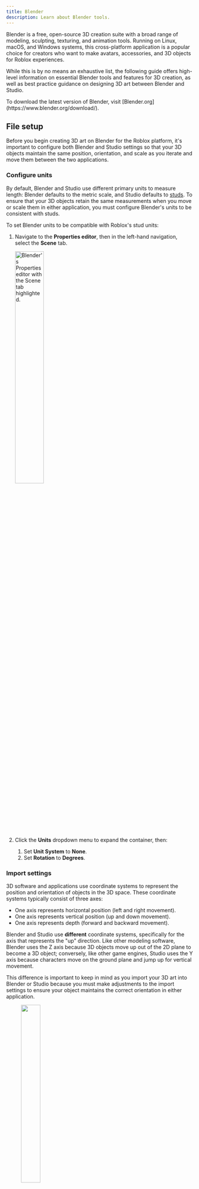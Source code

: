 ```yaml
---
title: Blender
description: Learn about Blender tools.
---
```


Blender is a free, open-source 3D creation suite with a broad range of modeling, sculpting, texturing, and animation tools. Running on Linux, macOS, and Windows systems, this cross-platform application is a popular choice for creators who want to make avatars, accessories, and 3D objects for Roblox experiences.

While this is by no means an exhaustive list, the following guide offers high-level information on essential Blender tools and features for 3D creation, as well as best practice guidance on designing 3D art between Blender and Studio.

<Alert severity="info">
To download the latest version of Blender, visit [Blender.org](https://www.blender.org/download/).
</Alert>

## File setup

Before you begin creating 3D art on Blender for the Roblox platform, it's important to configure both Blender and Studio settings so that your 3D objects maintain the same position, orientation, and scale as you iterate and move them between the two applications.

### Configure units

By default, Blender and Studio use different primary units to measure length: Blender defaults to the metric scale, and Studio defaults to [studs](../physics/units.md). To ensure that your 3D objects retain the same measurements when you move or scale them in either application, you must configure Blender's units to be consistent with studs.

To set Blender units to be compatible with Roblox's stud units:

1. Navigate to the **Properties editor**, then in the left-hand navigation, select the **Scene** tab.

   <img src="../assets/art/blender-ui/scene-tab.jpg" width = "40%" alt="Blender's Properties editor with the Scene tab highlighted."/>

1. Click the **Units** dropdown menu to expand the container, then:
   1. Set **Unit System** to **None**.
   1. Set **Rotation** to **Degrees**.

### Import settings

3D software and applications use coordinate systems to represent the position and orientation of objects in the 3D space. These coordinate systems typically consist of three axes:

- One axis represents horizontal position (left and right movement).
- One axis represents vertical position (up and down movement).
- One axis represents depth (forward and backward movement).

Blender and Studio use **different** coordinate systems, specifically for the axis that represents the "up" direction. Like other modeling software, Blender uses the Z axis because 3D objects move up out of the 2D plane to become a 3D object; conversely, like other game engines, Studio uses the Y axis because characters move on the ground plane and jump up for vertical movement.

This difference is important to keep in mind as you import your 3D art into Blender or Studio because you must make adjustments to the import settings to ensure your object maintains the correct orientation in either application.

<GridContainer numColumns="2">
  <figure>
    <img src="../assets/art/3p-software/blender/NavigationGizmo.jpg" width = "35%" />
    <figcaption>Blender's Navigation Gizmo</figcaption>

  </figure>
  <figure>
    <img src="../assets/art/3p-software/blender/ViewSelector.jpg" width = "35%" />
    <figcaption>Studio's View Selector</figcaption>
  </figure>
</GridContainer>

#### Studio to Blender

To set Blender import settings for 3D objects from Studio:

1. In the top left-hand corner, click the hamburger menu. A popup menu displays.
1. Navigate to **File** > **Import** > **Wavefront (.obj)**, **FBX (.fbx)**, or **glTF 2.0 (.glb/.gltf)**. The **Blender File View** window displays.
1. Select one or multiple `.obj`, `.fbx`, or `.gltf` files that you want to import.
1. In the right-hand panel, navigate to the **General** section:

   1. Set **Scale** to **1** to keep the same scale from Studio.
   1. Set **Forward Axis** to **Z** to keep the same "forward" axis as Studio.
   1. Set **Up Axis** to **Y** to keep the same "up" axis as Studio.

   <img src="../assets/art/3p-software/blender/BlenderFileView-Import.png" width = "80%" alt="The Blender File View window with the General section highlighted."/>

1. In the bottom right-hand corner, click the **Import** button.

#### Blender to Studio

To set Studio import settings for 3D objects from Blender:

1. Navigate to **File** > **Import 3D**. Your local file browser displays.
1. Select and then confirm the 3D object's `.obj`, `.fbx`, or `.gltf` file(s) you want to import from your local system. The 3D Importer's **Import Preview** window displays.
1. In the right-hand panel, navigate to the **File General** section, then:

   1. Enable **Import Only as a Model** if you have multiple objects that you want to group into a `Class.Model` object.
   1. Enable **Upload to Roblox** if you want to create an asset with an asset ID that you can reference across projects.
   1. Set **Creator** to **Me** if you are the only one who needs to access the object, or to the group that owns the project you're working on. This latter setting ensures all eligible group members have permission to use the 3D object within the project.
   1. Enable **Insert Using Scene Position** so that the object retains the position you set in Blender.

   <img src="../assets/art/3p-software/blender/Studio-Import.png" width = "80%" alt="The Import Preview window with the File General section highlighted."/>

1. Navigate to the **File Transform** section, then set the following settings so that the object retains the same orientation from Blender:
   1. Set **World Forward** to **Front** to keep the same "forward" axis as Blender.
   1. Set **World Up** to **Top** to keep the same "up" axis as Blender.
1. Navigate to the **File Geometry** section, then set **Scale Unit** to **Stud** to keep the same scale from Blender.
1. At the bottom of the window, click the **Import** button. Your 3D object imports with the same scale and orientation from Blender.

### Export settings

Similar to the previous file setup section, it's important to consider Blender and Studio's different coordinate systems when you are ready to export your 3D art from Blender. By taking a little extra time in configuring your export settings, you can ensure your 3D objects maintain the correct orientation, scale, and position when you import them into Studio.

<Alert severity = 'warning'>
Avatar items, or other assets using specialized components, require unique export settings. See the following links for additional information:

<ul>
<li>For rigid accessories, see [accessory specifications](../art/accessories/specifications.md) and [accessory export settings](../art/accessories/export-settings.md).</li> <br />
<li>For layered accessories, see [layered accessory specifications](../art/accessories/clothing-specifications.md) and [layered export settings](../art/accessories/clothing-export-settings.md).</li> <br />
<li>For avatar characters, see [avatar specifications](../art/characters/specifications.md) and [avatar export settings](../art/characters/export-settings.md).</li>
</ul>
</Alert>

To set Blender settings for exporting 3D objects for Studio:

1. In the top left-hand corner, click the hamburger menu. A popup menu displays.
1. Navigate to **File** > **Export** > **Wavefront (.obj)**, **FBX (.fbx)**, or **glTF 2.0 (.glb/.gltf)**. The **Blender File View** window displays.
1. In the right-hand panel, navigate to the **Include** section, then enable **Limit to Selected Objects** to only export your selected objects.

   <img src="../assets/art/3p-software/blender/BlenderFileView-Export.png" width = "80%" alt="The Blender File View window with the General section highlighted."/>

1. In the **Transform** section
   1. If exporting `.fbx`, set **Apply Scalings** to **FBX Unit Scale** so that your object(s) keep the same scale in Studio. For more scaling information, see [Adjust scale](#adjust-scale-fbx).
   1. Set **Forward** to **Z Forward** to keep the same "forward" axis as Blender.
   1. Set **Up** to **Y Up** to keep the same "up" axis as Blender.
1. In the bottom right-hand corner, click the **Export** button. Your 3D object is now ready to [import into Studio](#blender-to-studio).

### Adjust scale (FBX)

The FBX (`.fbx`) file format is widely used in 3D workflows due to its broad support across modeling tools and game engines. However, when exporting from Blender using its default `.fbx` settings, models often import at an unexpectedly large scale in Roblox Studio.

<Alert severity = 'info'>Roblox Studio also supports GLTF (`.gltf`) formats which do not require these additional scaling configurations.</Alert>

<img src="../assets/modeling/meshes/Blender-Scale-Examples.png" width="65%" alt="Two default Blender cubes imported in Studio with different scales."/>

If you rely on `.fbx` in your workflow, proper export settings or project settings are essential to ensure that your models appear at the correct size and maintain their intended proportions across platforms.

There are many ways to configure your model so your `.fbx` model scales as expected in Studio. See the following popular settings to manage scaling:

<table>
<thead>
  <tr>
    <th>Blender setting</th>
    <th style={{width:"30%"}}>UI</th>
    <th>Description</th>
  </tr>
  </thead>
<tbody>
  <tr>
    <td>During export, set **Transform** > **Apply Scaling** to **FBX Unit Scale**.</td>
    <td><img src="../assets/modeling/skinned-meshes/Blender-Export-Settings-5.png" width="90%" alt="Two default Blender cubes imported in Studio with different scales."/></td>
    <td>Models exported with this setting import into Studio or back into Blender at the same scale. <br/><br/>Make sure all other scaling values in project or export settings are set to default (`1.0`).<br/><br/>
    This is the recommended way to export `.fbx` files at the same scale.</td>
  </tr>
  <tr>
    <td>During export, set **Transform** > **Scale** to **.01**.</td>
    <td><img src="../assets/modeling/skinned-meshes/Blender-Export-Settings-2.png" width="90%" alt="Two default Blender cubes imported in Studio with different scales."/></td>
    <td>This scales down your export so that the model imports into Studio at the expected scale. <br /><br />If you intend on importing this model back in Blender or any non-Studio tool, you might need to scale up the model on import, otherwise the model will import unexpectedly small.</td>
  </tr>
  <tr>
    <td>In the **Scene Properties** panel, set **Units** > **Unit Scale** to .**01**. </td>
    <td><img src="../assets/modeling/skinned-meshes/Blender-Scene-Units-Settings.png" width="90%" alt="Two default Blender cubes imported in Studio with different scales."/></td>
    <td>This scales down your entire scene so that the model imports into Studio at the expected scale. If you adjusted your scene units, you can export models using default settings into Studio.<br /><br />Working on models at `.01` scale can cause unexpected Blender issues, such as camera difficulties, issues with modifiers, or other complications. <br /><br />If you intend on importing this model back in Blender, you might need to scale up the model on import, otherwise the model will import unexpectedly small.</td>
  </tr>
</tbody></table>

<Alert severity = 'warning'> <AlertTitle>Note on existing resources</AlertTitle> <br /> Many reference files, demo projects, and downloadable assets may use older or inconsistent scale settings. Likewise, tutorials and guides might recommend different approaches for handling scale between Blender and Studio. <br/><br/>Always test and validate any external resources to ensure they work correctly with your current export workflow.</Alert>

## Fundamentals

Before you take a look at all of the common modeling, sculpting, and texturing tools for making 3D art for Studio, let's review Blender's fundamental interface elements that are important for navigating through the application and finding the appropriate menus and controls for your specific 3D creation task.

### Workspaces

<img src="../assets/art/blender-ui/Workspaces.png" width = "100%" alt="Blender's UI with workspaces highlighted."/>

**Workspaces** are preset window layouts with specialized UI configurations and tooling for different 3D creation work like modeling, sculpting, or texturing. You can use these workspace configurations as-is, or you can customize them to work for you as you quickly swap between different tasks.

<Alert severity="info">
For information on additional workspaces, see Blender's official [Workspaces](https://docs.blender.org/manual/en/2.81/interface/window_system/workspaces.html) documentation.
</Alert>

There are many default workspaces, but the following are the most common for creating 3D art for the Roblox platform.

<Tabs>
<TabItem key = "1" label="Layout">

<img src="../assets/art/3p-software/blender/Layout_Workspace.png" width = "60%" alt="Blender's Topbar with the Layout workspace highlighted."/>

The **Layout** workspace is the default workspace when you load a Blender file, and it provides basic tools for previewing and transforming your 3D objects, such as the Move, Scale, and Rotate tools. The default layout of this workspace includes the following UI for easy access as you set up your 3D art:

- [3D Viewport](https://docs.blender.org/manual/en/latest/editors/3dview/introduction.html) - Displays the entire scene.
- [Outliner](https://docs.blender.org/manual/en/latest/editors/outliner/introduction.html) - Displays all objects in the scene, comparable to Studio's **Explorer** window.
- [Properties Editor](https://docs.blender.org/manual/en/latest/editors/properties_editor.html) - Displays editable data for the active object, comparable to Studio's **Properties** window.
- [Timeline Editor](https://docs.blender.org/manual/en/latest/editors/timeline.html) - Displays all animation keyframes, comparable to the **Animation Editor** timeline.

</TabItem>
<TabItem key = "2" label="Modeling">

<img src="../assets/art/3p-software/blender/Modeling_Workspace.png" width = "60%" alt="Blender's Topbar with the Modeling workspace highlighted."/>

The **Modeling** workspace is very similar to the **Layout** workspace, but it offers more space for the 3D viewport so that you can focus on modifying the geometry of your 3D objects. If you swap between the Modeling and Layout workspaces, you can see the **Properties Editor** expand, the **Outliner** shrink in size, and the **Timeline Editor** disappear altogether.

The default layout of this workspace includes the following UI for modeling your 3D art:

- [3D Viewport](https://docs.blender.org/manual/en/latest/editors/3dview/introduction.html) - Displays the entire scene.
- [Outliner](https://docs.blender.org/manual/en/latest/editors/outliner/introduction.html) - Displays all objects in the scene, comparable to Studio's **Explorer** window.
- [Properties Editor](https://docs.blender.org/manual/en/latest/editors/properties_editor.html) - Displays editable data for the active object, comparable to Studio's **Properties** window.

The most common Roblox creator use case for this workspace is to create the geometrical shape of the 3D art before texturing or animating the geometry.

</TabItem>
<TabItem key = "3" label="Sculpting">

<img src="../assets/art/3p-software/blender/Sculpting_Workspace.png" width = "60%" alt="Blender's Topbar with the Sculpting workspace highlighted."/>

The **Sculpting** workspace provides sculpting tools for modifying meshes with over 20 unique brush types, such as Clay, Inflate, Smooth, and Flatten. Like other common sculpting software, this workspace also provides tooling to mask specific geometry so you can focus on sculpting specific areas without affecting the rest of the mesh.

The default layout of this workspace includes the following UI for sculpting your 3D art:

- [3D Viewport](https://docs.blender.org/manual/en/latest/editors/3dview/introduction.html) - Displays the entire scene.
- [Outliner](https://docs.blender.org/manual/en/latest/editors/outliner/introduction.html) - Displays all objects in the scene, comparable to Studio's **Explorer** window.
- [Properties Editor](https://docs.blender.org/manual/en/latest/editors/properties_editor.html) - Displays editable data for the active object, comparable to Studio's **Properties** window.

The most common Roblox creator use case for this workspace is to create organic 3D art like humans, animals, and plants.

</TabItem>
<TabItem key = "4" label="UV Editing">

<img src="../assets/art/3p-software/blender/UVEditing_Workspace.png" width = "60%" alt="Blender's Topbar with the UV Editing workspace highlighted."/>

The **UV Editing** workspace provides tools for UV mapping texture coordinates to 3D surfaces. The most striking visual change in this workspace is the addition of the UV Editor to allow you to view both your texture and your object on the same screen as you unwrap and adjust UVs.

The default layout of this workspace includes the following UI for UV mapping your 3D art:

- [UV Editor](https://docs.blender.org/manual/en/latest/editors/uv/introduction.html) - Displays the image texture that you're mapping onto your 3D object.
- [3D Viewport](https://docs.blender.org/manual/en/latest/editors/3dview/introduction.html) - Displays the entire scene.
- [Outliner](https://docs.blender.org/manual/en/latest/editors/outliner/introduction.html) - Displays all objects in the scene, comparable to Studio's **Explorer** window.
- [Properties Editor](https://docs.blender.org/manual/en/latest/editors/properties_editor.html) - Displays editable data for the active object, comparable to Studio's **Properties** window.

The most common Roblox creator use case for this workspace is to create and use trim sheets that you can apply to multiple 3D objects at once. This allows you to add significantly more visual complexity to your experiences without having to import additional textures, saving you a negative impact on memory. For more information on this process, see [Develop polished assets - Trim sheets](../tutorials/curriculums/environmental-art/develop-polished-assets.md#trim-sheets) in the Environmental art curriculum.

<Alert severity="info">
For more information on UV unwrapping, see Blender's official [Unwrapping Introduction](https://docs.blender.org/manual/en/latest/modeling/meshes/uv/unwrapping/introduction.html) documentation.
</Alert>

</TabItem>
<TabItem key = "5" label="Texture Paint">

<img src="../assets/art/3p-software/blender/TexturePaint_Workspace.png" width = "60%" alt="Blender's Topbar  with the Texture Painting workspace highlighted."/>

The **Texture Paint** workspace provides tools for coloring image textures onto geometry. Similar to the UV Editing workspace, the most striking visual change in this workspace is the addition of the Image Editor in Paint mode to allow you to view both your texture and your object on the same screen as you paint.

The default layout of this workspace includes the following UI for texture painting your 3D art:

- [Image Editor](https://docs.blender.org/manual/en/latest/editors/image/introduction.html) - Displays tools to create, view, and edit images that you can apply to the active object.
- [3D Viewport](https://docs.blender.org/manual/en/latest/editors/3dview/introduction.html) - Displays the entire scene.
- [Outliner](https://docs.blender.org/manual/en/latest/editors/outliner/introduction.html) - Displays all objects in the scene, comparable to Studio's **Explorer** window.
- [Properties Editor](https://docs.blender.org/manual/en/latest/editors/properties_editor.html) - Displays editable data for the active object, comparable to Studio's **Properties** window.

The most common Roblox creator use case for this workspace is to create a unique texture for characters, accessories, or important 3D objects that players regualarly interact with in experiences.

<Alert severity="info">
For more information on texture painting, see Blender's official [Texture Paint Introduction](https://docs.blender.org/manual/en/latest/sculpt_paint/texture_paint/introduction.html) documentation.
</Alert>

</TabItem>
</Tabs>

### 3D Viewport

<img src="../assets/art/blender-ui/3DViewport.png" width = "100%" alt="Blender's UI with the 3D Viewport highlighted."/>

Comparable to Studio's viewport, the **3D Viewport** lets you view and interact with your 3D objects as they exist in the 3D space. You can navigate through the scene, transform objects with your mouse, and see your changes in real time as you design your 3D art.

<Alert severity="info">
For more information, see Blender's official [3D Viewport](https://docs.blender.org/manual/en/latest/editors/3dview/introduction.html) documentation.
</Alert>

### Modes

<img src="../assets/art/blender-ui/Modes.png" width = "100%" alt="Blender's UI with the Modes selector highlighted."/>

**Modes** offer additional tooling for editing 3D objects in the 3D Viewport. When you select a new mode from the Modes selector:

- The Header displays new menu options.
- The Toolbar displays a new set of tools.
- Editors and their buttons and panels enable or disable appropriately.

Depending on which mode is active, your cursor can change into a brush, such as in paint or sculpt modes, and the 3D Viewport can change how it displays objects for that particular task, such as darkening an object so you can more easily see your paint strokes. As you learn Blender, it's useful to experiment with different modes to see what tools are available for your particular 3D creation task.

<Alert severity="info">
For more information on modes, see Blender's official [Object Modes](https://docs.blender.org/manual/en/latest/editors/3dview/modes.html) documentation.
</Alert>

<Tabs>
<TabItem key = "1" label="Object">

<img src="../assets/art/blender-ui/Object-Mode.jpg" width = "20%" alt="Blender's Modes selector with the Object Mode menu item highlighted."/>

**Object mode** is the default mode, and it provides tooling that's available for all object types, such as positioning vertices, edges, and faces, rotating and scaling objects, and measuring distance and angles. This mode is useful for high-level object transformations.

</TabItem>
<TabItem key = "2" label="Edit">

<img src="../assets/art/blender-ui/Edit-Mode.jpg" width = "20%" alt="Blender's Modes selector with the Edit Mode menu item highlighted."/>

**Edit mode** provides tooling for editing an object's shape. This mode is useful for more detailed object transformations, such as insetting faces, extruding regions, creating loop cuts, and beveling.

</TabItem>
<TabItem key = "3" label="Sculpt">

<img src="../assets/art/blender-ui/Sculpt-Mode.jpg" width = "20%" alt="Blender's Modes selector with the Sculpt Mode menu item highlighted."/>

**Sculpt mode** provides tooling for editing a mesh's shape. This mode is useful for creating more organic 3D art, such as humans, animals, and plants.

</TabItem>
<TabItem key = "4" label="Vertex Paint">

<img src="../assets/art/blender-ui/VertexPaint-Mode.jpg" width = "20%" alt="Blender's Modes selector with the Vertex Paint Mode menu item highlighted."/>

**Vertex Paint** mode provides tooling to set a mesh's vertices to specific colors. This mode is useful for when you want to paint the object itself instead of applying a texture onto the geometry.

</TabItem>
<TabItem key = "5" label="Weight Paint">

<img src="../assets/art/blender-ui/WeightPaint-Mode.jpg" width = "20%" alt="Blender's Object Mode dropdown with the Weight Paint Mode menu item highlighted."/>

**Weight Paint** mode provides tooling for vertex group weight painting. This mode is useful when you're creating avatars because it allows you to specify which parts of their body are influenced by parts of their armature.

</TabItem>
<TabItem key = "6" label="Texture Paint">

<img src="../assets/art/blender-ui/TexturePaint-Mode.jpg" width = "20%" alt="Blender's Object Mode dropdown with the Texture Paint Mode menu item highlighted."/>

**Texture Paint** mode provides tooling to paint a texture directly on a 3D object. This mode is useful for when you want to apply a texture onto the geometry instead of painting the object's vertices.

</TabItem>
</Tabs>

### Toolbar

<img src="../assets/art/blender-ui/Toolbar.png" width = "100%" alt="Blender's UI with the Toolbar highlighted."/>

The **Toolbar** is a vertical menu of tools on the left-hand side of the 3D Viewport. Each time you switch modes, the Toolbar responds by displaying a new unique set of tools for that particular mode.

<Alert severity="info">
For more information on the Toolbar, see Blender's official [Toolbar](https://docs.blender.org/manual/en/latest/editors/3dview/toolbar/index.html) documentation.
</Alert>

### 3D Cursor

<img src="../assets/art/blender-ui/3DCursor.png" width = "100%" alt="Blender's UI with the 3D Cursor highlighted."/>

The **3D Cursor** is a moveable reference point in the 3D space that has both location and rotation data. While this tool has many different uses, the most common are using its position and orientation to:

- Create precise transformations.
- Place new objects into the scene.
- Move objects or their vertices to new points in the 3D space.
- Reposition pivot point locations.

<Alert severity="info">
For more information on the 3D Cursor, see Blender's official [3D Cursor](https://docs.blender.org/manual/en/latest/editors/3dview/3d_cursor.html) documentation.
</Alert>

## Modeling tools

Now that you know how to navigate the user interface and change tools according to your specific 3D creation task, let's take a closer look at the most common modeling tools that allow you to change the shape of 3D objects by either impacting the entire mesh or one of the three basic elements of meshes:

- **Vertex** - A single point on the mesh.
- **Edge** - A line that connects two vertices.
- **Face** - A surface area between three or more vertices.

Each of the following sections details how you can use each tool for objects and/or mesh elements, the hotkeys you can use to activate the tool, and their most common use cases for creating 3D art for the Roblox platform.

<GridContainer numColumns="3">
  <figure>
    <img src="../assets/art/3p-software/blender/Vertex.png" alt="A single active vertex on a cube mesh." />
    <figcaption>Vertex</figcaption>
  </figure>
  <figure>
    <img src="../assets/art/3p-software/blender/Edge.png"alt="A single active edge on a cube mesh."/>
    <figcaption>Edge</figcaption>
  </figure>
	<figure>
    <img src="../assets/art/3p-software/blender/Face.png" alt="A single active face on a cube mesh." />
    <figcaption>Face</figcaption>
  </figure>
</GridContainer>

<Alert severity="info">
For more information on any of these mesh elements, see Blender's official [Mesh Structure](https://docs.blender.org/manual/en/latest/modeling/meshes/structure.html) documentation.
</Alert>

### Grab

<video controls src="../assets/art/3p-software/blender/grab-tool.mp4" width="80%"></video>

The **Grab** tool lets you move objects, vertices, edges, and faces from the 3D space, and it's one of the most essential tools for positioning objects or mesh elements in a scene. Many Roblox creators use this tool for editing purposes, such as positioning vertices, edges, and faces to a particular stud unit in the 3D space.

To use the Grab tool:

1. In either **Object** or **Edit** mode, select one or multiple objects, vertices, edges, or faces.
1. Press <kbd>G</kbd> to activate the tool.
1. Move the mouse to reposition your selection. For further precision:
   - Press <kbd>X</kbd>, <kbd>Y</kbd>, or <kbd>Z</kbd> after you press <kbd>G</kbd> to constrain movement to the **X**, **Y**, or **Z** axis, respectively.
   - Double-press an axis key to slide vertices or edges along their natural path.
   - Hold <kbd>Shift</kbd> while moving your mouse to slow down movement for fine adjustments.
1. Left-click or press <kbd>Enter</kbd> to confirm the new position.

<Alert severity="info">
For more information on this tool, see Blender's official [Move](https://docs.blender.org/manual/en/latest/scene_layout/object/editing/transform/move.html) documentation.
</Alert>

### Snap

<video controls src="../assets/art/3p-software/blender/snap-tool.mp4" width="80%"></video>

The **Snap** tool lets you align objects and mesh elements by snapping them to other objects, mesh elements, or the 3D space's grid. Many Roblox creators use this tool to precisely position multiple objects together in the scene so that they can evaluate how they work together in an environment, particularly in regard to position, orientation, and scale.

To use the Snap tool:

1. In **Object** or **Edit** mode, navigate to the header, then click the **Snapping** button. A contextual menu displays.

<img src="../assets/art/3p-software/blender/Snapping.png" width = "40%" alt="Blender's header with the Snapping button highlighted."/>

1. In the contextual menu,
   1. Set **Snap Base** to one of the following:
      - **Closest** - Snaps using the vertex that's closest to the target.
      - **Center** - Snaps using the pivot point.
      - **Median** - Snaps using the median of the selection.
      - **Active** - In Object mode, this setting snaps using the origin of the active element; in Edit mode, this setting snaps using the center of the active element.
   1. Set **Snap Target** to one of the following:
      - **Increment** - Snaps to grid points from the selection's location.
      - **Grid** - Snaps to the grid in the 3D viewport.
      - **Vertex** - Snaps to the vertex that's closest to the mouse cursor.
      - **Edge** - Snaps to the edge that's closest to the mouse cursor.
      - **Face** - Snaps to the face that's closest to the mouse cursor.
      - **Volume** - Snaps the selection to a depth that's centered inside the object under the cursor.
      - **Edge Center** - Snaps to the centerpoint of the edge that's closest to the mouse cursor.
      - **Edge Perpendicular** - Snaps to a specific point on the edge so that the line from the selection's original location to its new location is perpendicular to that edge.
   1. Set **Affect** to one of the following:
      - **Move** - Snaps while moving the selection.
      - **Rotate** - Snaps while rotating the selection.
      - **Scale** - Snaps while scaling the selection.
1. Press <kbd>Shift</kbd><kbd>Tab</kbd> to activate the tool.
1. For further precision, hold <kbd>Shift</kbd> to snap the selection in finer increments.
1. Move, rotate, or scale an object or mesh element according to your settings.

<Alert severity="info">
For more information on this tool, see Blender's official [Snapping](https://docs.blender.org/manual/en/latest/editors/3dview/controls/snapping.html) documentation.
</Alert>

### Inset

<video controls src="../assets/art/3p-software/blender/inset-tool.mp4" width="80%"></video>

The **Inset** tool lets you create an inset with adjustable thickness and depth from a face or group of faces. Many Roblox creators use this tool to create uniform fine details in their meshes while maintaining a clean edge flow for their topology.

To use the Inset tool:

1. In **Edit** mode, select one or multiple faces.
1. Press <kbd>I</kbd> to activate the tool.
1. Move the mouse to adjust your inset's size. For further precision:
   - Hold <kbd>Ctrl</kbd> to adjust the depth of the inset.
   - Hold <kbd>Shift</kbd> while moving your mouse to slow down movement for fine adjustments.
   - Press <kbd>I</kbd> again to inset each active face.
1. Left-click or press <kbd>Enter</kbd> to confirm your inset(s).

<Alert severity="info">
For more information on this tool, see Blender's official [Inset Faces](https://docs.blender.org/manual/en/latest/modeling/meshes/editing/face/inset_faces.html) documentation.
</Alert>

### Extrude

<video controls src="../assets/art/3p-software/blender/extrude-tool.mp4" width="80%"></video>

The **Extrude** tool lets you create new geometry by pulling out new faces, edges, or vertices from existing geometry. Many Roblox creators use this tool to create depth, volume, and complex shapes from Blender's primitive meshes.

To use the Extrude tool:

1. In **Edit** mode, select one or multiple vertices, edges, or faces.
1. Press <kbd>E</kbd> to activate the tool.
1. Move the mouse to adjust your extrusion's length. For further precision, press <kbd>X</kbd>, <kbd>Y</kbd>, or <kbd>Z</kbd> after you press <kbd>E</kbd> to constrain movement to the **X**, **Y**, or **Z** axis, respectively.
1. Left-click or press <kbd>Enter</kbd> to confirm your extrusion(s).

<Alert severity="info">
For more information on this tool, see the following official Blender documentation:
- [Extrude](https://docs.blender.org/manual/en/latest/modeling/meshes/editing/mesh/extrude.html)
- [Extrude Vertices](https://docs.blender.org/manual/en/latest/modeling/meshes/editing/vertex/extrude_vertices.html)
- [Extrude Edges](https://docs.blender.org/manual/en/latest/modeling/meshes/editing/edge/extrude_edges.html)
- [Extrude Faces](https://docs.blender.org/manual/en/latest/modeling/meshes/editing/face/extrude_faces.html)
</Alert>

### Subdivide

<video controls src="../assets/art/3p-software/blender/subdivide-tool.mp4" width="80%"></video>

The **Subdivide** tool lets you cut edges or faces into smaller divisions, a process that adds new vertices and resolution to your meshes. Many Roblox creators use this tool to create smooth curves, add fine details to surfaces, and prepare meshes before applying additional modifiers.

To use the Subdivide tool:

1. In **Edit** mode, select one or edges or faces.
1. Right-click to display a contextual menu for your active edges or faces, then select **Subdivide** to activate the tool. The Subdivide panel displays.
1. Set **Number of Cuts** to the number of subdivisions you want for your edges or faces.

   <img src="../assets/art/3p-software/blender/Subdivide-Panel.png" width = "40%" alt="The Subdivide panel with the Number of Cuts setting highlighted."/>

1. Left-click to confirm your subdivision(s).

<Alert severity="info">
For more information on this tool, see Blender's official [Subdivide](https://docs.blender.org/manual/en/latest/modeling/meshes/editing/edge/subdivide.html) documentation.
</Alert>

### Bridge Edge Loops

<video controls src="../assets/art/3p-software/blender/bel-tool.mp4" width="80%"></video>

The **Bridge Edge Loops** tool lets you connect multiple edge loops with faces. Many creators use this tool to fill gaps without manually creating new faces, merge complex sections of their meshes, and maintain clean topology for smooth deformations.

To use the Bridge Edge Loops tool:

1. In **Edit** mode, select two or more edge loops that you want to connect.
1. Press <kbd>Ctrl</kbd><kbd>E</kbd>/<kbd>⌘</kbd><kbd>E</kbd> to display a contextual menu for your active edge loops, then select **Bridge Edge Loops** to activate the tool.The **Bridge Edge Loops** panel displays.
1. Set **Number of Cuts** to the number of subdivisions you want for your new bridge.
1. **(Optional)** For further precision for curved bridges, increase **Smoothness** to create a more rounded bridge.
1. Left-click to confirm your bridge.

<Alert severity="info">
For more information on this tool, see Blender's official [Bridge Edge Loops](https://docs.blender.org/manual/en/latest/modeling/meshes/editing/edge/bridge_edge_loops.html) documentation.
</Alert>

### Fill

<video controls src="../assets/art/3p-software/blender/fill-tool.mp4" width="80%"></video>

The **Fill** tool lets you create triangular faces between any active edges or vertices, as long as they form one or more complete perimeters. Many Roblox creators use this tool to close gaps in their meshes so that they're watertight, or without exposed holes.

To use the Fill tool:

1. In **Edit** mode, select at least three vertices or two or more edges that form at least one complete perimeter.
1. Press <kbd>Alt</kbd><kbd>F</kbd>/<kbd>⌥</kbd><kbd>F</kbd> to activate the tool.
1. **(Optional)** In the **Fill** panel, enable **Beauty** to arrange the triangles nicely.
1. Left-click to confirm your new face.

<Alert severity="info">
For more information on this tool, see Blender's official [Fill](https://docs.blender.org/manual/en/latest/modeling/meshes/editing/face/fill.html) documentation.
</Alert>

### New Faces from Edges

<video controls src="../assets/art/3p-software/blender/nffe-tool.mp4" width="80%"></video>

The **New Faces from Edges** tool lets you either create an edge if only two vertices are active, otherwise it creates a face between the active mesh elements. Many Roblox creators use this tool to close many gaps at once in their meshes so that the meshes are watertight, or to create geometry between many solitary vertices.

To use the New Faces from Edges tool:

1. In **Edit** mode, select at least three vertices, or two or more edges that form one or more complete perimeters.
1. Press <kbd>F</kbd> to activate the tool.
1. Left-click to confirm your new face.

<Alert severity="info">
For more information on this tool, see Blender's official [New Edge/Face from Vertices](https://docs.blender.org/manual/en/latest/modeling/meshes/editing/vertex/make_face_edge.html) documentation.
</Alert>

### Dissolve

<video controls src="../assets/art/3p-software/blender/dissolve-tool.mp4" width="80%"></video>

The **Dissolve** tool lets you remove geometry without leaving holes in your meshes. Many Roblox creators use this tool to optimize their 3D art, merge geometry, or remove unnecessary mesh elements while retaining the overall structure of the mesh.

To use the Dissolve tool:

1. In **Edit** mode, select the vertices, edges, or faces that you want to remove from your mesh.
1. Right-click to display a contextual menu for your active mesh elements, then:
   1. If your selection is made up of vertices, select **Dissolve Vertices** to remove the active vertices and merge their neighboring edges.
   1. If your selection is made up of edges, select **Dissolve Edges** to remove the active edges and join the surrounding faces to maintain the edge's outline.
   1. If your selection is made up of faces, select **Dissolve Faces** to remove the active face(s) and fill the gap with a new face, if necessary.

<Alert severity="info">
For more information on this tool, see Blender's official [Deleting & Dissolving](https://docs.blender.org/manual/en/latest/modeling/meshes/editing/mesh/delete.html#dissolve) documentation.
</Alert>

### Delete

<video controls src="../assets/art/3p-software/blender/delete-tool.mp4" width="80%"></video>

The **Delete** tool lets you completely remove geometry from your meshes, leaving one or many holes wherever geometry was removed. Many Roblox creators use this tool instead of the Dissolve tool whenever they want to restructure their meshes during the iteration process.

To use the Delete tool:

1. In **Edit** mode, select the vertices, edges, or faces that you want to remove from your mesh.
1. Press <kbd>X</kbd> to display a contextual menu for your selection.
1. Choose one of the following menu items:
   1. Select **Vertices** to delete all active vertices, removing any faces or edges they are connected to.
   1. Select **Edges** to delete all active edges, removing any faces that the edge shares with it.
   1. Select **Faces** to remove all active faces, removing any edges they are connected to.
   1. Select **Only Edges and Faces** to remove only the active edges and adjacent faces.
   1. Select **Only Faces** to remove all active faces without also affecting active edges in the selection.

<Alert severity="info">
For more information on this tool, see Blender's official [Deleting & Dissolving](https://docs.blender.org/manual/en/latest/modeling/meshes/editing/mesh/delete.html#delete) documentation.
</Alert>

### Mirror Modifier

<video controls src="../assets/art/3p-software/blender/MM-Tool.mp4" width="80%"></video>

The **Mirror modifier** lets you mirror geometry across one or multiple axes so that you can create symmetrical 3D art with minimal effort. Many Roblox creators use this tool while modeling avatars or architectural objects that are important to be perfectly symmetrical.

To use the Mirror modifier:

1. In **Object** mode, select the object that you want to mirror.
1. Navigate to the **Properties editor**, then in the lefthand navigation, select the **Modifiers** tab.

   <img src="../assets/art/blender-ui/Modifiers-Tab.png" width = "40%" alt="Blender's Properties editor with the Modifiers tab highlighted."/>

1. Click the **Add Modifier** button, then insert the **Mirror** modifier.
1. Set **Axis** to **X**, **Y**, and/or **Z** to mirror along one or many axes.
1. In **Edit** mode, modify your object or any of its mesh elements to see your modifications mirror along an axis or multiple axes.

## Texturing tools

After you finish modeling your 3D object, it's time to apply a texture to your mesh so that it has additional visual characteristics, such as color, depth, and roughness through a [texture map](../art/modeling/surface-appearance.md). These are details that modeling alone can't provide, transforming your object from a blank shape to something that looks either realistic or stylized according to your experience's art requirements.

<GridContainer numColumns="2">
  <figure>
    <img src="../assets/art/3p-software/blender/NoTexture.png" width = "60%" />
    <figcaption>Model without a texture</figcaption>

  </figure>
  <figure>
    <img src="../assets/art/3p-software/blender/WithTexture.png" width = "60%" />
    <figcaption>Model with a texture</figcaption>
  </figure>
</GridContainer>

Each of the following sections details how you can use each tool for either UV editing or vertex painting objects, the hotkeys you can use to activate the tool, and their most common use cases for texturing 3D art for the Roblox platform.

### UV editing

UV editing is the process of unwrapping your 3D object's faces and mapping them onto a 2D image texture. This process allows you to use a single texture to apply visual characteristics to multiple objects in Blender, saving you a negative impact on memory in Studio. For example, the following door frame, ceiling, and card reader meshes in the [Laser Tag](../resources/templates.md#laser-tag) template all use the same UV map to add metal adornments.

<GridContainer numColumns="3">
  <figure>
    <img src="../assets/tutorials/environmental-art-curriculum/Section2/TrimSheets-Doorway.jpg" alt="An doorway with trim sheet textures applied." width="100%"/>
  </figure>
  <figure>
    <img src="../assets/tutorials/environmental-art-curriculum/Section2/TrimSheets-Ceiling.jpg" alt="A group of ceiling tiles with trim sheet textures applied." width="100%"/>
  </figure>
  <figure>
    <img src="../assets/tutorials/environmental-art-curriculum/Section2/TrimSheets-Reader.jpg" alt="A futuristic card reader with trim sheet textures applied." width="100%"/>
  </figure>
</GridContainer>

The "UV" in UV editing stands for the axes on the 2D image map that you use during the mapping process:

- U axis - The horizontal position (left and right movement).
- V axis - The vertical position (up and down movement).

Because 3D objects use the X, Y, and Z axes in the 3D space, 3D creation applications typically use U and V to avoid confusion when referring to coordinates in 2D image space. That being said, many Blender UI workflows still use X and Y, so it's helpful to know the 2D space equivalent axis.

When you unwrap a 3D object, all active faces flatten into the 2D space in the UV Editor to make up the **UV map**, and different sections of the model split into separate groupings, commonly referred to as **UV islands**. For example, if you were to unwrap a standard Blender cube, each face would become its own UV island in the UV map.

<GridContainer numColumns="2">
  <figure>
    <img src="../assets/art/3p-software/blender/CubeMap.png" alt="A UV map of a 3D cube." width="60%"/>
    <figcaption>UV map in the UV Editor</figcaption>
  </figure>
  <figure>
    <img src="../assets/art/3p-software/blender/UV-Cube.png" alt="The 3D cube that is being unwrapped." width="60%"/>
    <figcaption>Cube in the 3D Viewport</figcaption>
  </figure>
</GridContainer>

Every point, line, and face in the UV map corresponds to a vertex, edge, and face in the mesh. This means that when you move UV islands to different parts of the texture, their corresponding vertices, edges, and faces update to reflect the area of the texture that they now overlap.

Blender often creates UV islands along **seams**, or connected edges, to minimize distortion and make it easier for you to apply your texture. While this default UV island configuration is a great place to start, it's almost always necessary to modify each island's position, orientation, and scale to overlap the area of the texture you want to project, or mark your own seams to focus on texturing specific areas at a time.

By investing the time to unwrap, arrange, and map your UV islands, you can improve your texture quality and reduce stretching or distortion on all of your 3D art. The following subsections highlight the most common tools for this process, specifically in regards to unwrapping and mapping your objects.

<Alert severity="info">
For more high-level information on this process, see Blender's official [UV Editor](https://docs.blender.org/manual/en/latest/editors/uv/introduction.html) and [Getting Started with UVs](https://docs.blender.org/manual/en/latest/modeling/meshes/uv/unwrapping/introduction.html#getting-started) documentation.
</Alert>

#### Mark Seam

The **Mark Seam** tool lets you manually break up a 3D object's UV map into smaller, manageable sections. While this step in the unwrapping process is technically optional, many Roblox creators find it useful for concentrating on collections of related faces for complex objects that require a lot of detailed texture work.

For example, the following rivet gun requires a metal texture for the barrel, and a leather texture for the grip. To make it easier to texture this object, you can mark the seams of the grip, unwrap just the faces between those seams, then map it to a leather texture image.

<GridContainer numColumns="2">
  <figure>
    <img src="../assets/art/3p-software/blender/MS-UVMap-Gun.png" alt="A UV map of a grip on a rivet gun." width="84%"/>
    <figcaption>Grip UV map in the UV Editor</figcaption>
  </figure>
  <figure>
    <img src="../assets/art/3p-software/blender/MS-Seams-Gun.png" alt="The marked seams and enclosed faces on the rivet gun that are being unwrapped." width="60%"/>
    <figcaption>Marked seams in the 3D Viewport</figcaption>
  </figure>
</GridContainer>

To use the Mark Seam tool:

1. Open the **UV Editing** workspace. The UV Editor displays on the lefthand side of the screen, and the 3D viewport displays on the righthand side of the screen in Edit mode.
1. In the **3D Viewport**, navigate to your 3D object, then select the edges where you want to create seams.
1. Press <kbd>Ctrl</kbd><kbd>E</kbd>/<kbd>⌘</kbd><kbd>E</kbd> to open the **Edge** contextual menu.
1. Select **Mark Seam**. The seam turns red and is ready for the Unwrap tool.

When you are ready to unwrap your object, Blender will unwrap the enclosed faces of the seam as its own island.

<Alert severity="info">
For more information on this tool, see Blender's official [Seams](https://docs.blender.org/manual/en/latest/modeling/meshes/uv/unwrapping/seams.html) documentation.
</Alert>

#### Unwrap

The **Unwrap** tool lets you unwrap and clean up the UV map of any marked seams or active faces of a 3D object so that you have a solid foundation of UV islands to work with. This can quickly take UV coordinates from being a complete mess to something more manageable.

Many Roblox creators use this tool for complex shapes that they need full control over when applying textures, such as characters, clothes, and curvy objects, because it works quickly and avoids stretching and distortion.

<GridContainer numColumns="2">
  <figure>
    <img src="../assets/art/3p-software/blender/Before-Unwrap.png" alt="A chaotic with disorganized islands." width="75%"/>
    <figcaption>Before using the Unwrap tool</figcaption>
  </figure>
  <figure>
    <img src="../assets/art/3p-software/blender/After-Unwrap.png" alt="A clean UV map with organized islands." width="70%"/>
    <figcaption>After using the Unwrap tool</figcaption>
  </figure>
</GridContainer>

To use the Unwrap tool:

1. Open the **UV Editing** workspace. The UV Editor displays on the lefthand side of the screen, and the 3D viewport displays on the righthand side of the screen in Edit mode.
1. In the **3D Viewport**, navigate to your 3D object, then either use the **Mark Seam** tool to create seams, and/or select the specific faces you want to texture.
1. Press <kbd>U</kbd> to open the **UV Mapping** contextual menu.
1. Select **Unwrap**. Your selection's UV islands display neatly in the UV Editor.
1. In the **UV Editor**, move, scale, or rotate UV islands to the appropriate position, orientation, and scale on your texture.

<Alert severity="info">
For more information on this tool, see Blender's official [UV Operators - Unwrap](https://docs.blender.org/manual/en/latest/modeling/meshes/editing/uv.html#Unwrap) documentation.
</Alert>

#### Follow Active Quads

The **Follow Active Quads** tool lets you generate clean and organized UV islands according to the UV coordinates of a previously unwrapped active face. This is particularly useful for grid-like topology, such as when you're unwrapping walls, floors, or mechanical parts using trim sheets.

Many Roblox creators use this tool to apply a consistent texture to curved 3D objects, such as sidewalks for experiences or belts for accessories.

<video controls src="../assets/art/3p-software/blender/FollowActiveQuads.mp4" width="80%"></video>

To use the Follow Active Quads tool:

1. Open the **UV Editing** workspace. The UV Editor displays on the lefthand side of the screen, and the 3D viewport displays on the righthand side of the screen in Edit mode.
1. In the **3D Viewport**, navigate to your 3D object, then unwrap every face you want to texture using an active face.
1. **(Optional)** Configure your active face.
   1. In the **UV Editor**, select the face you want to be your active face, then press <kbd>Alt</kbd><kbd>M</kbd>/<kbd>⌥</kbd><kbd>M</kbd>  to open the **Split** contextual menu.
   1. Select **Selection**. The active face separates from the UV island.
   1. Move, scale, or rotate your active face to the appropriate position, orientation, and scale that you want other faces in the UV map to follow.
1. In the **UV Editor**, select all faces you want to follow the active face. Make sure to select your active face last so that Blender knows to use its layout as the guide.
1. Press <kbd>U</kbd> to open the **Unwrap** contextual menu, then select **Follow Active Quads**. Blender aligns your selection's UV coordinates to match the active face's shape and orientation.

<Alert severity="info">
For more information on this tool, see Blender's official [UV Operators - Follow Active Quads](https://docs.blender.org/manual/en/latest/modeling/meshes/editing/uv.html#follow-active-quads) documentation.
</Alert>

#### Projection

Projection tools are tools that project a 3D object's surface onto the 2D image texture plane. Each projection tool controls how the object's shape unwraps and maps onto the 2D texture:

- **Cube Projection** - Projects the object's faces onto all six sides of a cube; useful for boxy shapes like crates.
- **Sphere Projection** - Projects the object's surface onto a sphere; useful for round shapes like eyes.
- **Cylinder Projection** - Projects the object onto a cylindrical shape; useful for tubes, pipes, and limbs.
- **Project from View** - Projects the object's selected faces according to the current camera or viewport angle; useful for flat surfaces and decals.
- **Smart UV Project** - Automatically unwraps the model and generates islands according to a set angle between faces.

It's useful to consider how you can utilize projection tools to save time in the texturing process, especially for simple objects that require repetitive textures. For example, many Roblox creators strategically use these tools to efficiently create UV islands for basic geometric shapes without needing to mark seams from edges.

<GridContainer numColumns="2">
  <figure>
    <img src="../assets/art/3p-software/blender/SmartUVProject.png" alt="A UV map using Smart UV Project." width="73%"/>
    <figcaption>A UV map using Smart UV Project.</figcaption>
  </figure>
  <figure>
    <img src="../assets/art/3p-software/blender/CubeProjection.png" alt="A UV map using Cube Projection." width="70%"/>
    <figcaption>A UV map using Cube Projection.</figcaption>
  </figure>
</GridContainer>

To use a projection tool:

1. Open the **UV Editing** workspace. The UV Editor displays on the lefthand side of the screen, and the 3D viewport displays on the righthand side of the screen in Edit mode.
1. In the **3D Viewport**, navigate to your 3D object, then select every face.
1. Press <kbd>U</kbd> to open the **UV Mapping** contextual menu, then select one of the following options:
   - **Cube Projection**
   - **Sphere Projection**
   - **Cylinder Projection**
   - **Project from View**
   - **Smart UV Project**

<Alert severity="info">
For more information, see the following official Blender documentation:
- [Cube Projection](https://docs.blender.org/manual/en/latest/modeling/meshes/editing/uv.html#cube-projection)
- [Sphere Projection](https://docs.blender.org/manual/en/latest/modeling/meshes/editing/uv.html#sphere-projection)
- [Cylinder Projection](https://docs.blender.org/manual/en/latest/modeling/meshes/editing/uv.html#cylinder-projection)
- [Project from View](https://docs.blender.org/manual/en/latest/modeling/meshes/editing/uv.html#project-from-view)
- [Smart UV Project](https://docs.blender.org/manual/en/latest/modeling/meshes/editing/uv.html#smart-uv-project)
</Alert>

### Vertex painting

Vertex painting is the process of storing color information directly on the vertices of your 3D object rather than through traditional textures or materials. In this approach, each vertex holds color data that Blender interpolates across the faces of a mesh, creating either smooth gradients or solid blocks of color without the need for UV mapping or image textures.

Vertex painting is useful for adding color variation to your assets in a lightweight, efficient way, especially in stylized workflows or experiences where performance is a concern, as it can reduce texture memory usage and draw calls. Many Roblox creators use vertex painting in conjunction with Studio's default materials, `Class.MaterialVariant` objects, and `Class.SurfaceAppearance` objects to create visual complexity on otherwise simple 3D objects.

<GridContainer numColumns="3">
  <figure>
    <img src="../assets/art/3p-software/blender/VP-NoColor.png" alt="A rocket launcher object in Blender without any color." width="100%"/>
    <figcaption>Object without color</figcaption>
  </figure>
  <figure>
    <img src="../assets/art/3p-software/blender/VP-WithColor.png" alt="A rocket launcher object in Blender with vertex paint on the handle." width="98%"/>
    <figcaption>Object with vertex paint</figcaption>
  </figure>
  <figure>
    <img src="../assets/art/3p-software/blender/VP-WithTexture.png" alt="A rocket launcher object in Studio with vertex paint and a SurfaceAppearance texture" width="95%"/>
    <figcaption>Object with vertex paint and image texture</figcaption>
  </figure>
</GridContainer>

To vertex paint:

1. Add a color attribute to store color information to your object's vertices.

   1. In the **3D Viewport**, select your 3D object.
   1. Navigate to the **Properties editor**, then in the left-hand navigation, select the **Data** tab.

      <img src="../assets/art/blender-ui/Data-Tab.png" width = "40%" alt="Blender's Properties editor with the Data tab highlighted."/>

   1. Click the **Color Attributes** dropdown menu to expand the container, then click the **+** button. The **Add Color Attribute** contextual menu displays.
   1. Set **Domain** to **Vertex**, **Data Type** to **Color**, then click the **Add** button. Your object now has a color attribute.

1. Configure the 3D Viewport to display your color attribute.

   1. In the **3D Viewport**, navigate to the top right-hand corner **Viewport Shading** options, then click the button for the **Solid** shading mode.

      <img src="../assets/art/blender-ui/ViewportShading-Solid.png" width = "40%" alt="Blender's Viewport Shading options with the Solid shading mode highlighted."/>

   1. Click the **Viewport Shading** dropdown arrow, then in the contextual menu, set **Color** to **Attribute**. The 3D Viewport updates to display your color attribute on your object.

      <img src="../assets/art/3p-software/blender/ColorAttribute.png" alt="Blender's Viewport Shading dropdown menu with the dropdown arrow and Color settings highlighted." width="40%"/>

1. Select a color for your brush.

   1. In **Vertex Paint** mode, navigate to the top left-hand corner, then click on the active color swatch. A contextual menu displays.
   1. Select your color on the color wheel, or with a RGB, HSV, or Hex code.

      <img src="../assets/art/blender-ui/ActiveSwatch.png" width = "30%" alt="Blender's active swatch UI highlighted."/>

1. Apply color to your object.
   1. To apply color to individual vertices:
      1. In the **3D Viewport**, click and drag over your object's vertices to apply your color with a smooth gradient.
      1. For further precision, press <kbd>[</kbd> or <kbd>]</kbd> to increase or decrease the brush size, respectively.
   1. To flood fill your color,
      1. In **Edit** mode, select the vertices or faces that you want to apply your color.
      1. In **Vertex Paint** mode, press <kbd>Ctrl</kbd><kbd>X</kbd>/<kbd>⌘</kbd><kbd>X</kbd>. Your selected vertices or faces display the new color.

<Alert severity="info">
For more information on this process, see Blender's official [Vertex Paint](https://docs.blender.org/manual/en/latest/sculpt_paint/vertex_paint/index.html) documentation.
</Alert>
